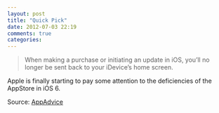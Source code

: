 ```yaml
---
layout: post
title: "Quick Pick"
date: 2012-07-03 22:19
comments: true
categories: 
---
```

> When making a purchase or initiating an update in iOS, you’ll no longer be sent back to your iDevice’s home screen.

Apple is finally starting to pay some attention to the deficiencies of the AppStore in iOS 6. 

Source: [AppAdvice](http://appadvice.com/appnn/2012/07/the-appadvice-ios-6-quick-pick-apple-makes-app-buying-experience-easier-quicker)